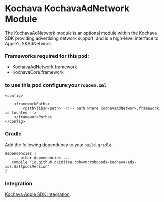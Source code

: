 # Kochava KochavaAdNetwork Module
The KochavaAdNetwork module is an optional module within the Kochava SDK providing advertising network support, and is a high-level interface to Apple's SKAdNetwork.

### Frameworks required for this pod:
* KochavaAdNetwork.framework
* KochavaCore.framework

### to use this pod configure your `robovm.xml`

```
<config>
    ...
    <frameworkPaths>
        <path>libs</path>  <!-- path where KochavaAdNetwork.framework is located -->
    </frameworkPaths>
</config>
```

### Gradle

Add the following dependency to your `build.gradle`:

```
dependencies {
   ... other dependencies ...
   compile "io.github.dkimitsa.robovm:robopods-kochava-ads-ios:$altpodsVersion"
}
```

### Integration
[Kochava Apple SDK Integration](https://support.kochava.com/sdk-integration/sdk-kochavatracker-ios)

